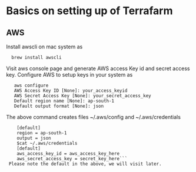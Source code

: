 
# Basics on setting up of Terrafarm

## AWS

  Install awscli on mac system as
  ```
    brew install awscli
  ```
 
  Visit aws console page and generate AWS access Key id and secret access key.
  Configure AWS to setup keys in your system as
  ```
     aws configure
     AWS Access Key ID [None]: your_access_keyid
     AWS Secret Access Key [None]: your_secret_access_key
     Default region name [None]: ap-south-1
     Default output format [None]: json
  ```
  
  The above command creates files  ~/.aws/config and ~/.aws/credentials 

  ``` cat ~/.aws/config
      [default]
      region = ap-south-1
      output = json
      $cat ~/.aws/credentials
      [default]
      aws_access_key_id = aws_access_key_here
      aws_secret_access_key = secret_key_here```
   Please note the default in the above, we will visit later.
